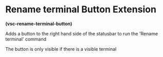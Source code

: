 # Rename terminal Button Extension

**(vsc-rename-terminal-button)**

Adds a button to the right hand side of the statusbar to run the 'Rename terminal' command

The button is only visible if there is a visible terminal
